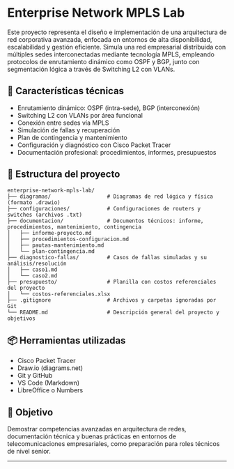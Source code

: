 # Enterprise Network MPLS Lab

Este proyecto representa el diseño e implementación de una arquitectura de red corporativa avanzada, enfocada en entornos de alta disponibilidad, escalabilidad y gestión eficiente. Simula una red empresarial distribuida con múltiples sedes interconectadas mediante tecnología MPLS, empleando protocolos de enrutamiento dinámico como OSPF y BGP, junto con segmentación lógica a través de Switching L2 con VLANs.

## 🧩 Características técnicas

- Enrutamiento dinámico: OSPF (intra-sede), BGP (interconexión)
- Switching L2 con VLANs por área funcional
- Conexión entre sedes vía MPLS
- Simulación de fallas y recuperación
- Plan de contingencia y mantenimiento
- Configuración y diagnóstico con Cisco Packet Tracer
- Documentación profesional: procedimientos, informes, presupuestos

## 📂 Estructura del proyecto

```
enterprise-network-mpls-lab/
├── diagramas/                  # Diagramas de red lógica y física (formato .drawio)
├── configuraciones/            # Configuraciones de routers y switches (archivos .txt)
├── documentacion/              # Documentos técnicos: informe, procedimientos, mantenimiento, contingencia
│   ├── informe-proyecto.md
│   ├── procedimientos-configuracion.md
│   ├── pautas-mantenimiento.md
│   └── plan-contingencia.md
├── diagnostico-fallas/         # Casos de fallas simuladas y su análisis/resolución
│   ├── caso1.md
│   └── caso2.md
├── presupuesto/                # Planilla con costos referenciales del proyecto
│   └── costos-referenciales.xlsx
├── .gitignore                  # Archivos y carpetas ignoradas por Git
└── README.md                   # Descripción general del proyecto y objetivos
```

## 📦 Herramientas utilizadas

- Cisco Packet Tracer
- Draw.io (diagrams.net)
- Git y GitHub
- VS Code (Markdown)
- LibreOffice o Numbers

## 🎯 Objetivo

Demostrar competencias avanzadas en arquitectura de redes, documentación técnica y buenas prácticas en entornos de telecomunicaciones empresariales, como preparación para roles técnicos de nivel senior.

---
